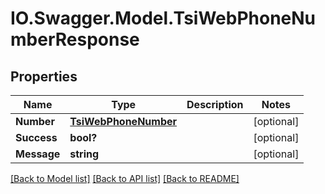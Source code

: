 # IO.Swagger.Model.TsiWebPhoneNumberResponse
## Properties

Name | Type | Description | Notes
------------ | ------------- | ------------- | -------------
**Number** | [**TsiWebPhoneNumber**](TsiWebPhoneNumber.md) |  | [optional] 
**Success** | **bool?** |  | [optional] 
**Message** | **string** |  | [optional] 

[[Back to Model list]](../README.md#documentation-for-models) [[Back to API list]](../README.md#documentation-for-api-endpoints) [[Back to README]](../README.md)

